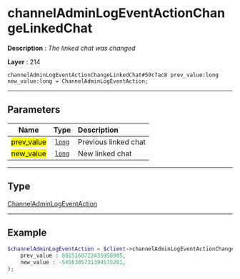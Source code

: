 # channelAdminLogEventActionChangeLinkedChat

**Description** : *The linked chat was changed*

**Layer** : 214

```tl
channelAdminLogEventActionChangeLinkedChat#50c7ac8 prev_value:long new_value:long = ChannelAdminLogEventAction;
```

---

## Parameters

| Name | Type | Description |
| :---: | :---: | :--- |
| <mark>prev_value</mark> | [`long`](type/long) | Previous linked chat |
| <mark>new_value</mark> | [`long`](type/long) | New linked chat |

---

## Type

[ChannelAdminLogEventAction](type/ChannelAdminLogEventAction)

---

## Example

```php
$channelAdminLogEventAction = $client->channelAdminLogEventActionChangeLinkedChat(
	prev_value : 8015160722435950985,
	new_value : -5456385731394575201,
);
```